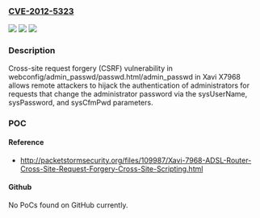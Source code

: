### [CVE-2012-5323](https://cve.mitre.org/cgi-bin/cvename.cgi?name=CVE-2012-5323)
![](https://img.shields.io/static/v1?label=Product&message=n%2Fa&color=blue)
![](https://img.shields.io/static/v1?label=Version&message=n%2Fa&color=blue)
![](https://img.shields.io/static/v1?label=Vulnerability&message=n%2Fa&color=brighgreen)

### Description

Cross-site request forgery (CSRF) vulnerability in webconfig/admin_passwd/passwd.html/admin_passwd in Xavi X7968 allows remote attackers to hijack the authentication of administrators for requests that change the administrator password via the sysUserName, sysPassword, and sysCfmPwd parameters.

### POC

#### Reference
- http://packetstormsecurity.org/files/109987/Xavi-7968-ADSL-Router-Cross-Site-Request-Forgery-Cross-Site-Scripting.html

#### Github
No PoCs found on GitHub currently.

